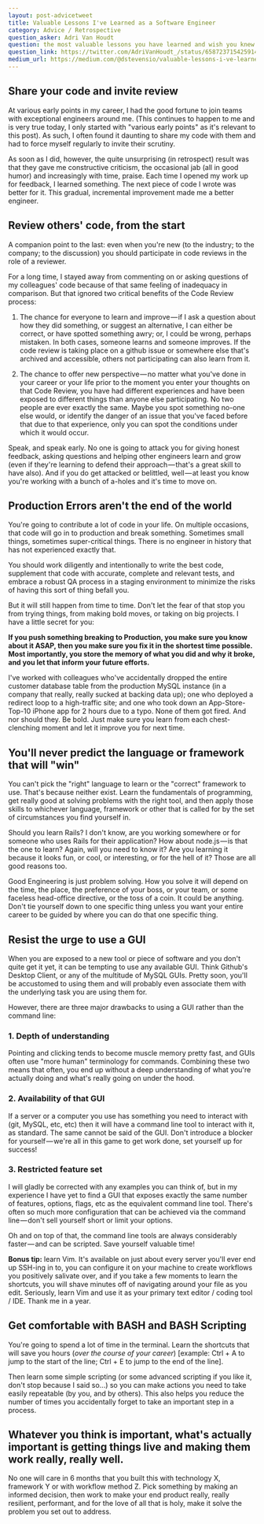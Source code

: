 ```yaml
---
layout: post-advicetweet
title: Valuable Lessons I've Learned as a Software Engineer
category: Advice / Retrospective
question_asker: Adri Van Houdt
question: the most valuable lessons you have learned and wish you knew from the beginning?
question_link: https://twitter.com/AdriVanHoudt_/status/658723715425914884
medium_url: https://medium.com/@dstevensio/valuable-lessons-i-ve-learned-as-a-software-engineer-63344931ff9d
---
```


## Share your code and invite review

At various early points in my career, I had the good fortune to join teams with exceptional engineers around me. (This continues to happen to me and is very true today, I only started with "various early points" as it's relevant to this post). As such, I often found it daunting to share my code with them and had to force myself regularly to invite their scrutiny.

As soon as I did, however, the quite unsurprising (in retrospect) result was that they gave me constructive criticism, the occasional jab (all in good humor) and increasingly with time, praise. Each time I opened my work up for feedback, I learned something. The next piece of code I wrote was better for it. This gradual, incremental improvement made me a better engineer.

## Review others' code, from the start

A companion point to the last: even when you're new (to the industry; to the company; to the discussion) you should participate in code reviews in the role of a reviewer.

For a long time, I stayed away from commenting on or asking questions of my colleagues' code because of that same feeling of inadequacy in comparison. But that ignored two critical benefits of the Code Review process:

1) The chance for everyone to learn and improve — if I ask a question about how they did something, or suggest an alternative, I can either be correct, or have spotted something awry; or, I could be wrong, perhaps mistaken. In both cases, someone learns and someone improves. If the code review is taking place on a github issue or somewhere else that's archived and accessible, others not participating can also learn from it.

2) The chance to offer new perspective — no matter what you've done in your career or your life prior to the moment you enter your thoughts on that Code Review, you have had different experiences and have been exposed to different things than anyone else participating. No two people are ever exactly the same. Maybe you spot something no-one else would, or identify the danger of an issue that you've faced before that due to that experience, only you can spot the conditions under which it would occur.

Speak, and speak early. No one is going to attack you for giving honest feedback, asking questions and helping other engineers learn and grow (even if they're learning to defend their approach — that's a great skill to have also). And if you do get attacked or belittled, well — at least you know you're working with a bunch of a-holes and it's time to move on.

## Production Errors aren't the end of the world

You're going to contribute a lot of code in your life. On multiple occasions, that code will go in to production and break something. Sometimes small things, sometimes super-critical things. There is no engineer in history that has not experienced exactly that.

You should work diligently and intentionally to write the best code, supplement that code with accurate, complete and relevant tests, and embrace a robust QA process in a staging environment to minimize the risks of having this sort of thing befall you.

But it will still happen from time to time. Don't let the fear of that stop you from trying things, from making bold moves, or taking on big projects. I have a little secret for you:

<strong>If you push something breaking to Production, you make sure you know about it ASAP, then you make sure you fix it in the shortest time possible. Most importantly, you store the memory of what you did and why it broke, and you let that inform your future efforts.</strong>

I've worked with colleagues who've accidentally dropped the entire customer database table from the production MySQL instance (in a company that really, really sucked at backing data up); one who deployed a redirect loop to a high-traffic site; and one who took down an App-Store-Top-10 iPhone app for 2 hours due to a typo. None of them got fired. And nor should they. Be bold. Just make sure you learn from each chest-clenching moment and let it improve you for next time.

## You'll never predict the language or framework that will "win"

You can't pick the "right" language to learn or the "correct" framework to use. That's because neither exist. Learn the fundamentals of programming, get really good at solving problems with the right tool, and then apply those skills to whichever language, framework or other that is called for by the set of circumstances you find yourself in.

Should you learn Rails? I don't know, are you working somewhere or for someone who uses Rails for their application? How about node.js — is that the one to learn? Again, will you need to know it? Are you learning it because it looks fun, or cool, or interesting, or for the hell of it? Those are all good reasons too.

Good Engineering is just problem solving. How you solve it will depend on the time, the place, the preference of your boss, or your team, or some faceless head-office directive, or the toss of a coin. It could be anything. Don't tie yourself down to one specific thing unless you want your entire career to be guided by where you can do that one specific thing.

## Resist the urge to use a GUI

When you are exposed to a new tool or piece of software and you don't quite get it yet, it can be tempting to use any available GUI. Think Github's Desktop Client, or any of the multitude of MySQL GUIs. Pretty soon, you'll be accustomed to using them and will probably even associate them with the underlying task you are using them for.

However, there are three major drawbacks to using a GUI rather than the command line:

### 1. Depth of understanding
Pointing and clicking tends to become muscle memory pretty fast, and GUIs often use "more human" terminology for commands. Combining these two means that often, you end up without a deep understanding of what you're actually doing and what's really going on under the hood.

### 2. Availability of that GUI
If a server or a computer you use has something you need to interact with (git, MySQL, etc, etc) then it will have a command line tool to interact with it, as standard. The same cannot be said of the GUI. Don't introduce a blocker for yourself — we're all in this game to get work done, set yourself up for success!

### 3. Restricted feature set
I will gladly be corrected with any examples you can think of, but in my experience I have yet to find a GUI that exposes exactly the same number of features, options, flags, etc as the equivalent command line tool. There's often so much more configuration that can be achieved via the command line — don't sell yourself short or limit your options.

Oh and on top of that, the command line tools are always considerably faster — and can be scripted. Save yourself valuable time!

<strong>Bonus tip:</strong> learn Vim. It's available on just about every server you'll ever end up SSH-ing in to, you can configure it on your machine to create workflows you positively salivate over, and if you take a few moments to learn the shortcuts, you will shave minutes off of navigating around your file as you edit. Seriously, learn Vim and use it as your primary text editor / coding tool / IDE. Thank me in a year.

## Get comfortable with BASH and BASH Scripting

You're going to spend a lot of time in the terminal. Learn the shortcuts that will save you hours (<em>over the course of your career</em>) [example: Ctrl + A to jump to the start of the line; Ctrl + E to jump to the end of the line].

Then learn some simple scripting (or some advanced scripting if you like it, don't stop because I said so...) so you can make actions you need to take easily repeatable (by you, and by others). This also helps you reduce the number of times you accidentally forget to take an important step in a process.

## Whatever you think is important, what's actually important is getting things live and making them work really, really well.

No one will care in 6 months that you built this with technology X, framework Y or with workflow method Z. Pick something by making an informed decision, then work to make your end product really, really resilient, performant, and for the love of all that is holy, make it solve the problem you set out to address.